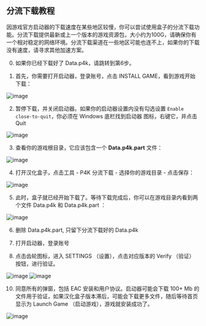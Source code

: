 ## 分流下载教程

因游戏官方启动器的下载速度在某些地区较慢，你可以尝试使用盒子的分流下载功能。分流下载提供最新或上一个版本的游戏资源包，大小约为100G，请确保你有一个相对稳定的网络环境。分流下载渠道在一些地区可能也连不上，如果你的下载没有速度，请寻求其他加速方案。

0. 如果你已经下载好了 Data.p4k，请跳转到第6步。

1. 首先，你需要打开启动器，登录账号，点击 INSTALL GAME，看到游戏开始下载： 

![image](https://git.scbox.xkeyc.cn/SCToolBox/Files/attachments/b73bc359-f998-44b4-9dc3-3279b28fbf42)

2. 暂停下载，并关闭启动器。如果你的启动器设置内没有勾选设置 `Enable close-to-quit`，你必须在 Windows 底栏找到启动器 图标，右键它，并点击 Quit

![image](https://git.scbox.xkeyc.cn/SCToolBox/Files/attachments/88f1e48e-ce5e-4efc-8645-8846be9a1106)

3. 查看你的游戏根目录，它应该包含一个 **Data.p4k.part** 文件： 

![image](https://git.scbox.xkeyc.cn/SCToolBox/Files/attachments/5508b77a-2653-4071-a71b-410da8abaac3)

4. 打开汉化盒子，点击工具 - P4K 分流下载 - 选择你的游戏目录 - 点击保存： 

![image](https://git.scbox.xkeyc.cn/SCToolBox/Files/attachments/9435bd82-cb7d-4e1a-861f-169c17a425b2)

5. 此时，盒子就已经开始下载了。等待下载完成后，你可以在游戏目录内看到两个文件 Data.p4k 和 Data.p4k.part ： 

![image](https://git.scbox.xkeyc.cn/SCToolBox/Files/attachments/9d2c05a2-9b0b-4074-aba8-d8f378304b55)

6. 删除 Data.p4k.part, 只留下分流下载好的 Data.p4k

7.  打开启动器，登录账号

8. 点击齿轮图标，进入 SETTINGS （设置），点击对应版本的 Verify （验证） 按钮，进行验证。

![image](https://git.scbox.xkeyc.cn/SCToolBox/Files/attachments/74252da2-4d3f-40ad-a587-9ac76908996b) 
![image](https://git.scbox.xkeyc.cn/SCToolBox/Files/attachments/d5ad4c43-15ad-4362-9f68-8a88f15c03d8)

10. 同意所有的弹窗，包括 EAC 安装和用户协议。启动器可能会下载 100+ Mb 的文件用于验证，如果汉化盒子版本滞后，可能会下载更多文件，随后等待首页显示为 Launch Game （启动游戏），游戏就安装成功了。 

![image](https://git.scbox.xkeyc.cn/SCToolBox/Files/attachments/d0f764c6-4b35-44fd-a847-00482f86ab97)

